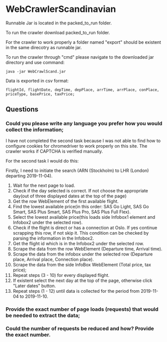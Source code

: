# WebCrawlerScandinavian

Runnable Jar is located in the packed_to_run folder.

To run the crawler download packed_to_run folder.

For the crawler to work properly a folder named "export" should be existent in the same direcotry as runnable jar. 

To run the crawler through "cmd" please navigate to the downloaded jar directory and use command: 
  
    java -jar WebCrawlScand.jar
  
Data is exported in csv format:

    flightId, flightDate, depTime, depPlace, arrTime, arrPlace, conPlace, priceType, basePrice, taxPrice;

## Questions
### Could you please write any language you prefer how you would collect the information;

I have not completed the second task because I was not able to find how to configure cookies for chromedriver to work properly on this site. The crawler works if CAPTCHA is verified manually.

For the second task I would do this:

Firstly, I need to initiate the search (ARN (Stockholm) to LHR (London) departing 2019-11-04).

1) Wait for the next page to load.
2) Check if the day selected is correct. If not choose the appropriate day(out of three displayed dates at the top of the page)
3) Get the row WebElement of the first available flight. 
4) Find the lowest available price(in this order: SAS Go Light, SAS Go Smart, SAS Plus Smart, SAS Plus Pro, SAS Plus Full Flex).
5) Select the lowest available price(this loads side Infobox1 element and Infobox2 under the selected row).
6) Check if the flight is direct or has a connection at Oslo. If yes continue scrapping this row, if not skip it. This condition can be checked by parsing the information in the Infobox2.  
7) Get the flight id which is in the Infobox2 under the selected row.
8) Scrape the data from the row WebElement (Departure time, Arrival time).
9) Scrape the data from the infobox under the selected row (Departure place, Arrival place, Connection place).
10) Scrape the data from the side InfoBox WebElement (Total price, tax price);
11) Repeat steps (3 - 10) for every displayed flight.
12) If existent select the next day at the top of the page, otherwise click "Later dates" button.
13) Repeat steps (1 - 12) until data is collected for the period from 2019-11-04 to 2019-11-10.

### Provide the exact number of page loads (requests) that would be needed to extract the data;

### Could the number of requests be reduced and how? Provide the exact number.
